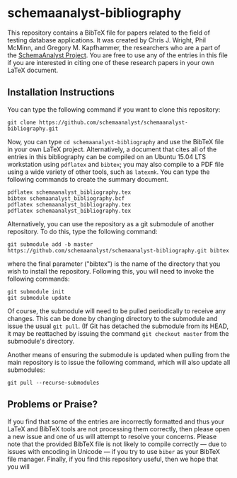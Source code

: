 # schemaanalyst-bibliography

This repository contains a BibTeX file for papers related to the field of
testing database applications. It was created by Chris J. Wright, Phil McMinn,
and Gregory M. Kapfhammer, the researchers who are a part of the [SchemaAnalyst
Project](http://www.schemaanalyst.org). You are free to use any of the entries
in this file if you are interested in citing one of these research papers in
your own LaTeX document.

## Installation Instructions

You can type the following command if you want to clone this repository:

```shell
git clone https://github.com/schemaanalyst/schemaanalyst-bibliography.git
```

Now, you can type `cd schemaanalyst-bibliography` and use the BibTeX file in
your own LaTeX project. Alternatively, a document that cites all of the entries
in this bibliography can be compiled on an Ubuntu 15.04 LTS workstation using
`pdflatex` and `bibtex`; you may also compile to a PDF file using a wide variety
of other tools, such as `latexmk`. You can type the following commands to create
the summary document.

```shell
pdflatex schemaanalyst_bibliography.tex
bibtex schemaanalyst_bibliography.bcf
pdflatex schemaanalyst_bibliography.tex
pdflatex schemaanalyst_bibliography.tex
```

Alternatively, you can use the repository as a git submodule of another repository. To do this, type the following
command:

```shell
git submodule add -b master https://github.com/schemaanalyst/schemaanalyst-bibliography.git bibtex
```

where the final parameter ("bibtex") is the name of the directory that you wish to install the repository. Following 
this, you will need to invoke the following commands:

```shell
git submodule init
git submodule update
```

Of course, the submodule will need to be pulled periodically to receive any changes. This can be done by changing 
directory to the submodule and issue the usual ``git pull``. (If Git has detached the submodule from its HEAD, it
may be reattached by issuing the command ``git checkout master`` from the submodule's directory.

Another means of ensuring the submodule is updated when pulling from the main repository is to issue the following 
command, which will also update all submodules:

```shell
git pull --recurse-submodules
```

## Problems or Praise?

If you find that some of the entries are incorrectly formatted and thus your LaTeX and BibTeX tools are not processing
them correctly, then please open a new issue and one of us will attempt to resolve your concerns.  Please note that the
provided BibTeX file is not likely to compile correctly &mdash; due to issues with encoding in Unicode &mdash; if you
try to use `biber` as your BibTeX file manager. Finally, if you find this repository useful, then we hope that you will

